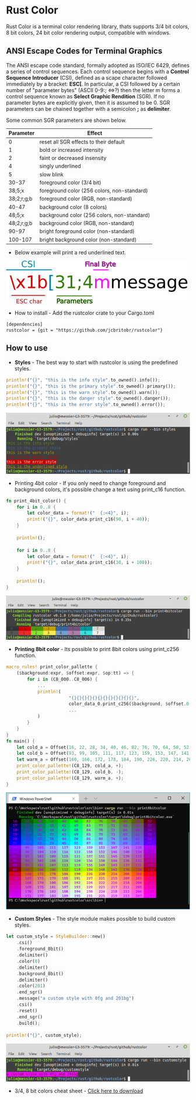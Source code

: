  # Rust Color
Rust Color is a terminal color rendering library,
thats supports 3/4 bit colors, 8 bit colors, 24 bit color
rendering output, compatible with windows.

## ANSI Escape Codes for Terminal Graphics
The ANSI escape code standard, formally adopted as ISO/IEC 6429, defines a series of control sequences.
Each control sequence begins with a **Control Sequence Introducer** (CSI), defined as a scape character
followed immediately by a bracket: **ESC[**. In particular, a CSI followed by a certain number of "parameter bytes"
(ASCII 0-9:; <=>?) then the letter m forms a control sequence known as **Select Graphic Rendition** (SGR). If no
parameter bytes are explicitly given, then it is assumed to be 0. SGR parameters can be chained together with a semicolon **;**
as **delimiter**.

Some common SGR parameters are shown below.

|Parameter | Effect|
|- | -|
|0 | reset all SGR effects to their default|
|1 | bold or increased intensity|
|2 | faint or decreased insensity|
|4 | singly underlined|
|5 | slow blink|
|30-37 | foreground color (3/4 bit)|
|38;5;x | foreground color (256 colors, non-standard)|
|38;2;r;g;b | foreground color (RGB, non-standard)|
|40-47 | background color (8 colors)|
|48;5;x | background color (256 colors, non-standard)|
|48;2;r;g;b | background color (RGB, non-standard)|
|90-97 | bright foreground color (non-standard)|
|100-107 | bright background color (non-standard)|



* Below example will print a red underlined text.

![sgi](thumbs/asciimessage.png)


* How to install - Add the rustcolor crate to your Cargo.toml 


```
[dependencies]
rustcolor = {git = "https://github.com/jcbritobr/rustcolor"}
```
## How to use
* **Styles** - The best way to start with rustcolor is using the predefined styles.
```rust
println!("{}", "this is the info style".to_owned().info());
println!("{}", "this is the primary style".to_owned().primary());
println!("{}", "this is the warn style".to_owned().warn());
println!("{}", "this is the danger style".to_owned().danger());
println!("{}", "this is the error style".to_owned().error());
```
![styles](thumbs/styles.png)

* Printing 4bit color - If you only need to change foreground and background colors, it's possible change a text using print_c16 function.
```rust
fn print_4bit_color() {
    for i in 0..8 {
        let color_data = format!("  {:<4}", i);
        print!("{}", color_data.print_c16(90, i + 40));
    }

    println!();

    for i in 0..8 {
        let color_data = format!("  {:<4}", i);
        print!("{}", color_data.print_c16(30, i + 100));
    }

    println!();
}
```
![color4bit](thumbs/color4bit.png)

* **Printing 8bit color** - Its possible to print 8bit colors using print_c256 function.
```rust
macro_rules! print_color_pallette {
    ($background:expr, $offset:expr, $op:tt) => {
        for i in (C8_000..C8_006) {
            ...
            println!(
                        "{}{}{}{}{}{}{}{}{}{}{}{}",
                        color_data_0.print_c256($background, $offset.0 $op i),
                        ...
            )
        }
    }
}
fn main() {
    let cold_a = Offset(16, 22, 28, 34, 40, 46, 82, 76, 70, 64, 58, 52);
    let cold_b = Offset(93, 99, 105, 111, 117, 123, 159, 153, 147, 141, 135, 129);
    let warm_a = Offset(160, 166, 172, 178, 184, 190, 226, 220, 214, 208, 202, 196);
    print_color_pallette!(C8_129, cold_a, +);
    print_color_pallette!(C8_129, cold_b, -);
    print_color_pallette!(C8_129, warm_a, +);
}
```
![color8bit](thumbs/color8bit.png)

* **Custom Styles** - The style module makes possible to build custom styles.
```rust
let custom_style = StyleBuilder::new()
    .csi()
    .foreground_8bit()
    .delimiter()
    .color(0)
    .delimiter()
    .background_8bit()
    .delimiter()
    .color(201)
    .end_sgr()
    .message("a custom style with 0fg and 201bg")
    .csi()
    .reset()
    .end_sgr()
    .build();

println!("{}", custom_style);
```
![custom style](thumbs/custom_style.png)

* 3/4, 8 bit colors cheat sheet - [Click here to download](thumbs/xterm_256color_chart.svg)
